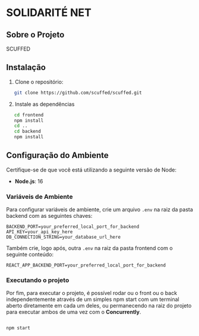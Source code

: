 # SOLIDARITÉ NET

## Sobre o Projeto
SCUFFED

## Instalação

1. Clone o repositório:

```bash
   git clone https://github.com/scuffed/scuffed.git
````

2. Instale as dependências

```bash
   cd frontend
   npm install
   cd ..
   cd backend
   npm install
````

## Configuração do Ambiente

 Certifique-se de que você está utilizando a seguinte versão de Node:

- **Node.js**: 16

### Variáveis de Ambiente

Para configurar variáveis de ambiente, crie um arquivo `.env` na raiz da pasta backend com as seguintes chaves:

```plaintext
BACKEND_PORT=your_preferred_local_port_for_backend
API_KEY=your_api_key_here
DB_CONNECTION_STRING=your_database_url_here
```

Também crie, logo após, outra `.env` na raiz da pasta frontend com o seguinte conteúdo:

```plaintext
REACT_APP_BACKEND_PORT=your_preferred_local_port_for_backend
```

### Executando o projeto

Por fim, para executar o projeto, é possível rodar ou o front ou o back independentemente através de um simples npm start com um terminal aberto diretamente em cada um deles, ou permanecendo na raiz do projeto para executar ambos de uma vez com o **Concurrently**.

```bash

npm start

````

